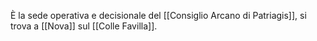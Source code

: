 È la sede operativa e decisionale del [[Consiglio Arcano di Patriagis]], si trova a [[Nova]] sul [[Colle Favilla]]. 